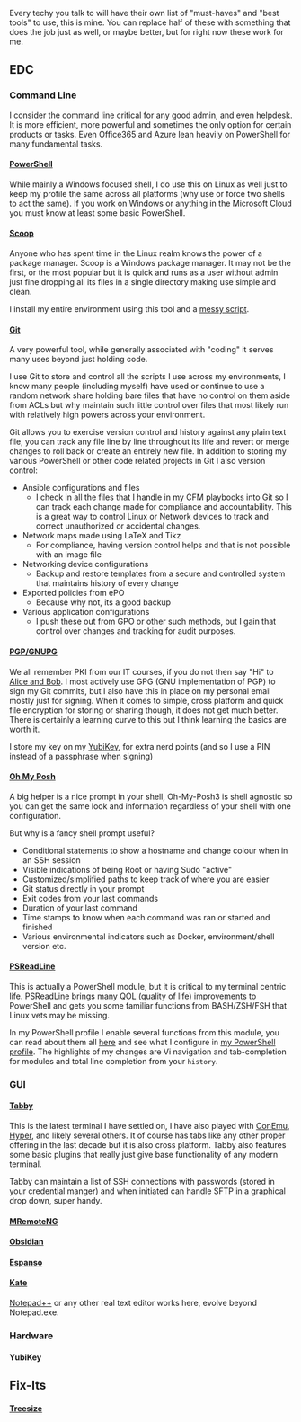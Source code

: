 Every techy you talk to will have their own list of "must-haves" and "best tools" to use, this is mine. You can replace half of these with something that does the job just as well, or maybe better, but for right now these work for me.

## EDC
### Command Line
I consider the command line critical for any good admin, and even helpdesk. It is more efficient, more powerful and sometimes the only option for certain products or tasks. Even Office365 and Azure lean heavily on PowerShell for many fundamental tasks.

#### [PowerShell](https://vignette.wikia.nocookie.net/mario/images/b/b0/MKWii_Blue_Shell.png/revision/latest?cb=20171019083814)
While mainly a Windows focused shell, I do use this on Linux as well just to keep my profile the same across all platforms (why use or force two shells to act the same). If you work on Windows or anything in the Microsoft Cloud you must know at least some basic PowerShell.

#### [Scoop](https://scoop.sh/)
Anyone who has spent time in the Linux realm knows the power of a package manager. Scoop is a Windows package manager. It may not be the first, or the most popular but it is quick and runs as a user without admin just fine dropping all its files in a single directory making use simple and clean. 

I install my entire environment using this tool and a [messy script](https://git.dev0.sh/piper/scoop_install/src/branch/master/scoop_install.ps1). 

#### [Git](https://www.git-scm.com/book/en/v2/Getting-Started-What-is-Git%3F)
A very powerful tool, while generally associated with "coding" it serves many uses beyond just holding code. 

I use Git to store and control all the scripts I use across my environments, I know many people (including myself) have used or continue to use a random network share holding bare files that have no control on them aside from ACLs but why maintain such little control over files that most likely run with relatively high powers across your environment. 

Git allows you to exercise version control and history against any plain text file, you can track any file line by line throughout its life and revert or merge changes to roll back or create an entirely new file. In addition to storing my various PowerShell or other code related projects in Git I also version control: 
* Ansible configurations and files
    * I check in all the files that I handle in my CFM playbooks into Git so I can track each change made for compliance and accountability. This is a great way to control Linux or Network devices to track and correct unauthorized or accidental changes.
* Network maps made using LaTeX and Tikz 
    * For compliance, having version control helps and that is not possible with an image file
* Networking device configurations 
    * Backup and restore templates from a secure and controlled system that maintains history of every change
* Exported policies from ePO
    * Because why not, its a good backup
* Various application configurations
    * I push these out from GPO or other such methods, but I gain that control over changes and tracking for audit purposes.

#### [PGP/GNUPG](https://www.fortinet.com/resources/cyberglossary/pgp-encryption)
We all remember PKI from our IT courses, if you do not then say "Hi" to [Alice and Bob](https://www.ibm.com/blogs/blockchain/wp-content/uploads/2018/06/di-pki.png). I most actively use GPG (GNU implementation of PGP) to sign my Git commits, but I also have this in place on my personal email mostly just for signing. When it comes to simple, cross platform and quick file encryption for storing or sharing though, it does not get much better. There is certainly a learning curve to this but I think learning the basics are worth it.

I store my key on my [YubiKey](#YubiKey), for extra nerd points (and so I use a PIN instead of a passphrase when signing)

#### [Oh My Posh](https://ohmyposh.dev/)
A big helper is a nice prompt in your shell, Oh-My-Posh3 is shell agnostic so you can get the same look and information regardless of your shell with one configuration. 

But why is a fancy shell prompt useful?
* Conditional statements to show a hostname and change colour when in an SSH session
* Visible indications of being Root or having Sudo "active"
* Customized/simplified paths to keep track of where you are easier
* Git status directly in your prompt
* Exit codes from your last commands
* Duration of your last command
* Time stamps to know when each command was ran or started and finished
* Various environmental indicators such as Docker, environment/shell version etc.

#### [PSReadLine](https://docs.microsoft.com/en-us/powershell/module/psreadline/)
This is actually a PowerShell module, but it is critical to my terminal centric life. PSReadLine brings many QOL (quality of life) improvements to PowerShell and gets you some familiar functions from BASH/ZSH/FSH that Linux vets may be missing.

In my PowerShell profile I enable several functions from this module, you can read about them all [here](https://docs.microsoft.com/en-us/powershell/module/psreadline/set-psreadlineoption?view=powershell-7.2) and see what I configure in [my PowerShell profile](https://git.dev0.sh/piper/powershell_profile/src/branch/master/personal_profile.ps1). The highlights of my changes are Vi navigation and tab-completion for modules and total line completion from your `history`.

### GUI
#### [Tabby](https://github.com/Eugeny/tabby)
This is the latest terminal I have settled on, I have also played with [ConEmu](https://conemu.github.io/), [Hyper](https://github.com/vercel/hyper), and likely several others. It of course has tabs like any other proper offering in the last decade but it is also cross platform. Tabby also features some basic plugins that really just give base functionality of any modern terminal.

Tabby can maintain a list of SSH connections with passwords (stored in your credential manger) and when initiated can handle SFTP in a graphical drop down, super handy.

#### [MRemoteNG](https://mremoteng.org/)


#### [Obsidian](https://obsidian.md/)


#### [Espanso](https://espanso.org/)


#### [Kate](https://kate-editor.org/)
[Notepad++](https://notepad-plus-plus.org/) or any other real text editor works here, evolve beyond Notepad.exe.


### Hardware
#### YubiKey


## Fix-Its
#### [Treesize](https://www.jam-software.com/treesize_free)
